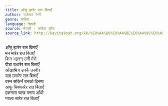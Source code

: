 ```yaml
---
title: आँसु झारेर रात बिताएँ
author: राजेश्वर रेग्मी
genre: कविता
language: नेपाली
source: नेपाली - कविता कोश
source_link: http://kavitakosh.org/kk/%E0%A4%B0%E0%A4%BE%E0%A4%9C%E0%A5%87%E0%A4%B6%E0%A5%8D%E0%A4%B5%E0%A4%B0_%E0%A4%B0%E0%A5%87%E0%A4%97%E0%A5%8D%E0%A4%AE%E0%A5%80
---
```


आँसु झारेर रात बिताएँ  
मन मारेर रात बिताएँ  
किन भइनन् उनी मेरो  
पीडा उधारेर रात बिताएँ  
आँखाभित्र उनकै तस्वीर  
याद उमारेर रात बिताएँ  
बस्न सकिनँ उनको दिनमा  
आफू धिक्कारेर रात बिताएँ  
एकनास चल्छ मनमा आँधी  
प्याला सारेर रात बिताएँ
